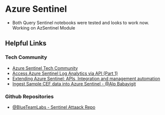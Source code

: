 # Azure Sentinel

- Both Query Sentinel notebooks were tested and looks to work now. Working on AzSentinel Module

## Helpful Links

### Tech Community
- [Azure Sentinel Tech Community](https://techcommunity.microsoft.com/t5/azure-sentinel/bg-p/AzureSentinelBlog)
- <a href="../../PowerShell/Getting-Started-README.ipynb\">Access Azure Sentinel Log Analytics via API (Part 1)</a>
- <a href="https://techcommunity.microsoft.com/t5/azure-sentinel/extending-azure-sentinel-apis-integration-and-management/ba-p/1116885\">Extending Azure Sentinel: APIs, Integration and management automation</a>
- [Ingest Sample CEF data into Azure Sentinel - @Alp Babayigit](https://techcommunity.microsoft.com/t5/azure-sentinel/ingest-sample-cef-data-into-azure-sentinel/ba-p/1064158)

### Github Repositories
- [@BlueTeamLabs - Sentinel Attaack Repo](https://github.com/BlueTeamLabs/sentinel-attack)
